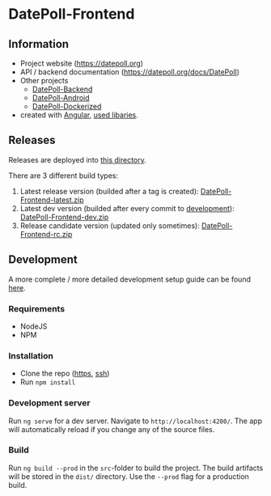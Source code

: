 # DatePoll-Frontend

## Information

- Project website (https://datepoll.org)
- API / backend documentation (https://datepoll.org/docs/DatePoll)
- Other projects
  - [DatePoll-Backend](https://gitlab.com/DatePoll/DatePoll/datepoll-backend-php)
  - [DatePoll-Android](https://gitlab.com/DatePoll/DatePoll/datepoll-android)
  - [DatePoll-Dockerized](https://gitlab.com/DatePoll/DatePoll/datepoll-dockerized)
- created with [Angular](https://angular.io), [used libaries](https://gitlab.com/DatePoll/DatePoll/datepoll-frontend/-/blob/master/package.json).

## Releases

Releases are deployed into [this directory](https://releases.datepoll.org/DatePoll/Frontend-Releases/).

There are 3 different build types:

1. Latest release version (builded after a tag is created): [DatePoll-Frontend-latest.zip](https://releases.datepoll.org/DatePoll/Frontend-Releases/DatePoll-Frontend-latest.zip)
1. Latest dev version (builded after every commit to [development](https://gitlab.com/DatePoll/DatePoll/datepoll-frontend/-/tree/development)): [DatePoll-Frontend-dev.zip](https://releases.datepoll.org/DatePoll/Frontend-Releases/DatePoll-Frontend-dev.zip)
1. Release candidate version (updated only sometimes): [DatePoll-Frontend-rc.zip](https://releases.datepoll.org/DatePoll/Frontend-Releases/DatePoll-Frontend-rc.zip)

## Development

A more complete / more detailed development setup guide can be found [here](https://datepoll.org/docs/DatePoll/devAndBuilding).

### Requirements

- NodeJS
- NPM

### Installation

- Clone the repo ([https](https://gitlab.com/DatePoll/DatePoll/datepoll-frontend.git), [ssh](git@gitlab.com:DatePoll/DatePoll/datepoll-frontend.git))
- Run `npm install`

### Development server

Run `ng serve` for a dev server. Navigate to `http://localhost:4200/`. The app will automatically reload if you change any of the source files.

### Build

Run `ng build --prod` in the `src`-folder to build the project. The build artifacts will be stored in the `dist/` directory. Use the `--prod` flag for a production build.
